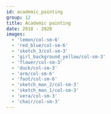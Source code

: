 ```yaml
---
id: academic_painting
group: 12
title: Academic painting
date: 2018 - 2020
images:
  - 'lemon/col-sm-6'
  - 'red_blue/col-sm-6'
  - 'sketch_3/col-sm-3'
  - 'girl_background_yellow/col-sm-3'
  - 'flower/col-sm-3'
  - 'duck/col-sm-3'
  - 'arm/col-sm-6'
  - 'foot/col-sm-6'
  - 'sketch_man_2/col-sm-3'
  - 'sketch_man_1/col-sm-3'
  - 'vera/col-sm-3'
  - 'chair/col-sm-3'
---
```

